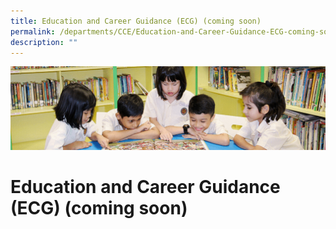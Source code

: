 ```yaml
---
title: Education and Career Guidance (ECG) (coming soon)
permalink: /departments/CCE/Education-and-Career-Guidance-ECG-coming-soon/
description: ""
---
```


![](/images/banner.gif)

Education and Career Guidance (ECG) (coming soon)
=================================================